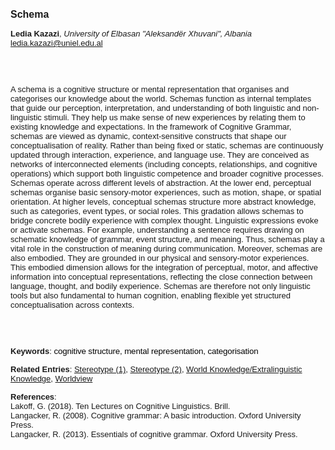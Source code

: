 <!DOCTYPE html><html lang="en"><head><title="Schema"></head>
<body><p><font face="Poppins, Calibri, sans-serif" size="3"><b>Schema</b></font></p>
<p><font face="Poppins, Calibri, sans-serif" size="2"><b>Ledia Kazazi</b>, <i>University of Elbasan &quot;Aleksandër Xhuvani&quot;, Albania</i><br><a href="mailto:ledia.kazazi@uniel.edu.al" target="blank">ledia.kazazi@uniel.edu.al</a></font></p>
<p><font face="Poppins, Calibri, sans-serif" size="2"><br><br><br>A schema is a cognitive structure or mental representation that organises and categorises our knowledge about the world. Schemas function as internal templates that guide our perception, interpretation, and understanding of both linguistic and non-linguistic stimuli. They help us make sense of new experiences by relating them to existing knowledge and expectations. In the framework of Cognitive Grammar, schemas are viewed as dynamic, context-sensitive constructs that shape our conceptualisation of reality. Rather than being fixed or static, schemas are continuously updated through interaction, experience, and language use. They are conceived as networks of interconnected elements (including concepts, relationships, and cognitive operations) which support both linguistic competence and broader cognitive processes. Schemas operate across different levels of abstraction. At the lower end, perceptual schemas organise basic sensory-motor experiences, such as motion, shape, or spatial orientation. At higher levels, conceptual schemas structure more abstract knowledge, such as categories, event types, or social roles. This gradation allows schemas to bridge concrete bodily experience with complex thought. Linguistic expressions evoke or activate schemas. For example, understanding a sentence requires drawing on schematic knowledge of grammar, event structure, and meaning. Thus, schemas play a vital role in the construction of meaning during communication. Moreover, schemas are also embodied. They are grounded in our physical and sensory-motor experiences. This embodied dimension allows for the integration of perceptual, motor, and affective information into conceptual representations, reflecting the close connection between language, thought, and bodily experience. Schemas are therefore not only linguistic tools but also fundamental to human cognition, enabling flexible yet structured conceptualisation across contexts.<br><br><br><br></font></p>
<p><font face="Poppins, Calibri, sans-serif" size="2"><b>Keywords</b>: </span></span></font></font></span></font><font color="#000000"><span style="text-decoration: none"><font face="calibri, sans-serif"><font size="2" style="font-size: 10pt"><span style="letter-spacing: -0.1pt"><span lang="en-gb">c</span></span></font></font></span></font><font color="#000000"><span style="text-decoration: none"><font face="calibri, sans-serif"><font size="2" style="font-size: 10pt"><span style="letter-spacing: -0.1pt"><span lang="en-gb">ognitive structure, mental representation, categorisation </span></span></font></font></span></font></font></p>
<p><font face="Poppins, Calibri, sans-serif" size="2"><b>Related Entries</b>: <a href="./stereotype-(1).html">Stereotype (1)</a>, <a href="./stereotype-(2).html">Stereotype (2)</a>, <a href="./world-knowledge-extralinguistic-knowledge.html">World Knowledge/Extralinguistic Knowledge</a>, <a href="./worldview.html">Worldview</a></font></p>
<p><font face="Poppins, Calibri, sans-serif" size="2"><b>References</b>:<br>Lakoff, G. (2018). Ten Lectures on Cognitive Linguistics. Brill.<br>Langacker, R. (2008). Cognitive grammar: A basic introduction. Oxford University Press.<br>Langacker, R. (2013). Essentials of cognitive grammar. Oxford University Press.</font></p>
</body>